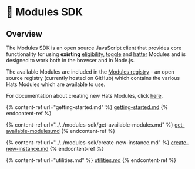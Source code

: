 # 🔌 Modules SDK

## Overview

The Modules SDK is an open source JavaScript client that provides core functionality for using **existing** [eligibility](../../hats-protocol-overview/eligibility-modules.md), [toggle](../../hats-protocol-overview/toggle-modules.md) and [hatter](../../hats-protocol-overview/hat-admins-and-hatter-contracts.md#hatter-contracts) Modules and is designed to work both in the browser and in Node.js.

The available Modules are included in the [Modules registry](https://github.com/Hats-Protocol/modules-registry) - an open source registry (currently hosted on GitHub) which contains the various Hats Modules which are available to use.

For documentation about creating new Hats Modules, click [here](../building-hats-modules/).

{% content-ref url="getting-started.md" %}
[getting-started.md](getting-started.md)
{% endcontent-ref %}

{% content-ref url="../../modules-sdk/get-available-modules.md" %}
[get-available-modules.md](../../modules-sdk/get-available-modules.md)
{% endcontent-ref %}

{% content-ref url="../../modules-sdk/create-new-instance.md" %}
[create-new-instance.md](../../modules-sdk/create-new-instance.md)
{% endcontent-ref %}

{% content-ref url="utilities.md" %}
[utilities.md](utilities.md)
{% endcontent-ref %}
